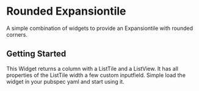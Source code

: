 # Rounded Expansiontile

A simple combination of widgets to provide an Expansiontile with rounded corners.

## Getting Started

This Widget returns a column with a ListTile and a ListView. It has all properties of the ListTile width a few custom inputfield.
Simple load the widget in your pubspec yaml and start using it.

